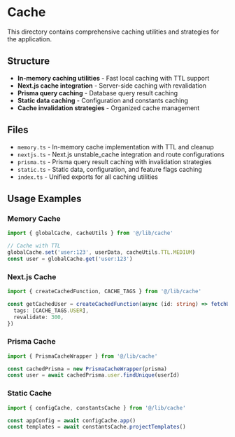 # Cache

This directory contains comprehensive caching utilities and strategies for the application.

## Structure

- **In-memory caching utilities** - Fast local caching with TTL support
- **Next.js cache integration** - Server-side caching with revalidation
- **Prisma query caching** - Database query result caching
- **Static data caching** - Configuration and constants caching
- **Cache invalidation strategies** - Organized cache management

## Files

- `memory.ts` - In-memory cache implementation with TTL and cleanup
- `nextjs.ts` - Next.js unstable_cache integration and route configurations
- `prisma.ts` - Prisma query result caching with invalidation strategies
- `static.ts` - Static data, configuration, and feature flags caching
- `index.ts` - Unified exports for all caching utilities

## Usage Examples

### Memory Cache

```typescript
import { globalCache, cacheUtils } from '@/lib/cache'

// Cache with TTL
globalCache.set('user:123', userData, cacheUtils.TTL.MEDIUM)
const user = globalCache.get('user:123')
```

### Next.js Cache

```typescript
import { createCachedFunction, CACHE_TAGS } from '@/lib/cache'

const getCachedUser = createCachedFunction(async (id: string) => fetchUser(id), ['user'], {
  tags: [CACHE_TAGS.USER],
  revalidate: 300,
})
```

### Prisma Cache

```typescript
import { PrismaCacheWrapper } from '@/lib/cache'

const cachedPrisma = new PrismaCacheWrapper(prisma)
const user = await cachedPrisma.user.findUnique(userId)
```

### Static Cache

```typescript
import { configCache, constantsCache } from '@/lib/cache'

const appConfig = await configCache.app()
const templates = await constantsCache.projectTemplates()
```
